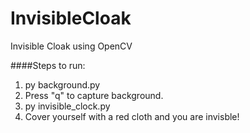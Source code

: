 # InvisibleCloak
Invisible Cloak using OpenCV

####Steps to run:
1. py background.py
2. Press "q" to capture background.
3. py invisible_clock.py
4. Cover yourself with a red cloth and you are invisble!
